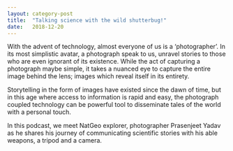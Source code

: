 ```yaml
---
layout: category-post
title:  "Talking science with the wild shutterbug!"
date:   2018-12-20
---
```

With the advent of technology, almost everyone of us is a ‘photographer’. In its most simplistic avatar, a photograph speak to us, unravel stories to those who are even ignorant of its existence. While the act of capturing a photograph maybe simple, it takes a nuanced eye to capture the entire image behind the lens; images which reveal itself in its entirety.

Storytelling in the form of images have existed since the dawn of time, but in this age where access to information is rapid and easy, the photograph coupled technology can be powerful tool to disseminate tales of the world with a personal touch. 

In this podcast, we meet NatGeo explorer, photographer Prasenjeet Yadav as he shares his journey of communicating scientific stories with his able weapons,  a tripod and a camera.


